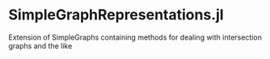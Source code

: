 # SimpleGraphRepresentations.jl
Extension of SimpleGraphs containing methods for dealing with intersection graphs and the like
